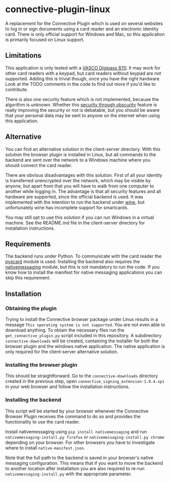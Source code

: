 # connective-plugin-linux

A replacement for the Connective Plugin which is used on several websites to log in or sign documents using a card reader and an electronic identity card. There is only official support for Windows and Mac, so this application is primarily focused on Linux support.

## Limitations

This application is only tested with a [VASCO Digipass 870](https://www.onespan.com/products/card-readers/digipass-870). It may work for other card readers with a keypad, but card readers without keypad are not supported. Adding this is trivial though, once you have the right hardware. Look at the TODO comments in the code to find out more if you'd like to contribute.

There is also one security feature which is not implemented, because the algorithm is unknown. Whether this [security through obscurity](https://en.wikipedia.org/wiki/Security_through_obscurity) feature is really improving the security or not is debatable, but you should be aware that your personal data may be sent to anyone on the internet when using this application.

## Alternative

You can find an alternative solution in the client-server directory. With this solution the browser plugin is installed in Linux, but all commands to the backend are sent over the network to a Windows machine where you should connect the card reader.

There are obvious disadvantages with this solution. First of all your identity is transferred unencrypted over the network, which may be visible by anyone, but apart from that you will have to walk from one computer to another while logging in.
The advantage is that all security features and all hardware are supported, since the official backend is used. It was implemented with the intention to run the backend under [wine](https://www.winehq.org/), but unfortunately wine has incomplete support for smartcards.

You may still opt to use this solution if you can run Windows in a virtual machine. See the README.md file in the client-server directory for installation instructions.

## Requirements

The backend runs under Python. To communicate with the card reader the [pyscard](https://github.com/LudovicRousseau/pyscard) module is used. Installing the backend also requires the [nativemessaging](https://github.com/Rayquaza01/nativemessaging) module, but this is not mandatory to run the code. If you know how to install the manifest for native messaging applications you can skip this requirement.

## Installation

### Obtaining the plugin

Trying to install the Connective browser package under Linux results in a message `This operating system is not supported`. You are not even able to download anything.
To obtain the necessary files run the `get_connective_plugin.py` script included in this repository. A subdirectory `connective-downloads` will be created, containing the installer for both the browser plugin and the windows native application. The native application is only required for the client-server alternative solution.

### Installing the browser plugin

This should be straightforward. Go to the `connective-downloads` directory created in the previous step, open `connective_signing_extension-1.0.4.xpi` in your web browser and follow the installation instructions.

### Installing the backend

This script will be started by your browser whenever the Connective Browser Plugin receives the command to do so and provides the functionality to use the card reader.

Install nativemessaging using `pip install nativemessaging` and run `nativemessaging-install.py firefox` or `nativemessaging-install.py chrome` depending on your browser. For other browsers you have to investigate where to install `native-manifest.json`.

Note that the full path to the backend is saved in your browser's native messaging configuration. This means that if you want to move the backend to another location after installation you are also required to re-run `nativemessaging-install.py` with the appropriate parameter.

